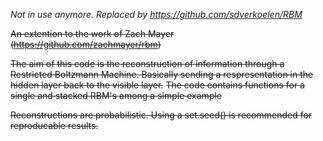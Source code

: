 *Not in use anymore. Replaced by https://github.com/sdverkoelen/RBM*


~~An extention to the work of Zach Mayer (https://github.com/zachmayer/rbm)~~

~~The aim of this code is the reconstruction of information through a Restricted Boltzmann Machine. Basically sending a respresentation in the hidden layer back to the visible layer.~~
~~The code contains functions for a single and stacked RBM's among a simple example~~

~~Reconstructions are probabilistic. Using a set.seed() is recommended for reproducable results.~~
